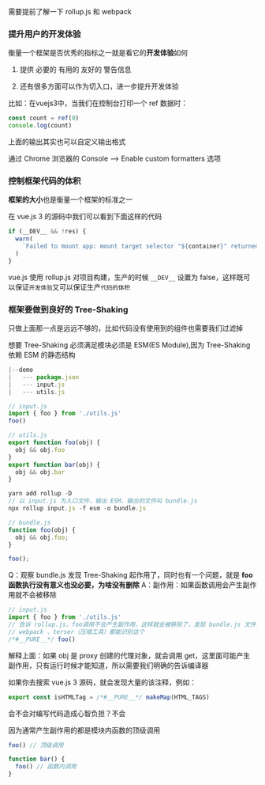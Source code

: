 需要提前了解一下 rollup.js 和 webpack

### 提升用户的开发体验

衡量一个框架是否优秀的指标之一就是看它的**开发体验**如何

1. 提供 必要的 有用的 友好的 警告信息

2. 还有很多方面可以作为切入口，进一步提升开发体验

比如：在vuejs3中，当我们在控制台打印一个 ref 数据时：

```js
const count = ref(0)
console.log(count)
```

上面的输出其实也可以自定义输出格式

通过 Chrome 浏览器的 Console --> Enable custom formatters  选项


### 控制框架代码的体积

**框架的大小**也是衡量一个框架的标准之一

在 vue.js 3 的源码中我们可以看到下面这样的代码

```js
if (__DEV__ && !res) {
  warn(
    `Failed to mount app: mount target selector "${container}" returned null`
  )
}
```

vue.js 使用 rollup.js 对项目构建，生产的时候 `__DEV__` 设置为 false，这样既可以保证`开发体验`又可以保证生产`代码的体积`


### 框架要做到良好的 Tree-Shaking

只做上面那一点是远远不够的，比如代码没有使用到的组件也需要我们过滤掉

想要 Tree-Shaking 必须满足模块必须是 ESM(ES Module),因为 Tree-Shaking 依赖 ESM 的静态结构
```js
|--demo
|   --- package.json 
|   --- input.js
|   --- utils.js

// input.js
import { foo } from './utils.js'
foo()

// utils.js
export function foo(obj) {
  obj && obj.foo
}
export function bar(obj) {
  obj && obj.bar
}
```

```js
yarn add rollup -D
// 以 input.js 为入口文件，输出 ESM，输出的文件叫 bundle.js
npx rollup input.js -f esm -o bundle.js

// bundle.js
function foo(obj) {
  obj && obj.foo;
}

foo();
```

Q：观察 bundle.js 发现 Tree-Shaking 起作用了，同时也有一个问题，就是 **foo 函数执行没有意义也没必要，为啥没有删除**
A：副作用：如果函数调用会产生副作用就不会被移除

```js
// input.js
import { foo } from './utils.js'
// 告诉 rollup.js，foo调用不会产生副作用，这样就会被移除了，发现 bundle.js 文件是空
// webpack 、terser（压缩工具）都能识别这个
/*#__PURE__*/ foo()
```

解释上面：如果 obj 是 proxy 创建的代理对象，就会调用 get，这里面可能产生副作用，只有运行时候才能知道，所以需要我们明确的告诉编译器

如果你去搜索 vue.js 3 源码，就会发现大量的该注释，例如：

```js
export const isHTMLTag = /*#__PURE__*/ makeMap(HTML_TAGS)
```

会不会对编写代码造成心智负担？不会

因为通常产生副作用的都是模块内函数的顶级调用

```js
foo() // 顶级调用

function bar() {
  foo() // 函数内调用
}
```